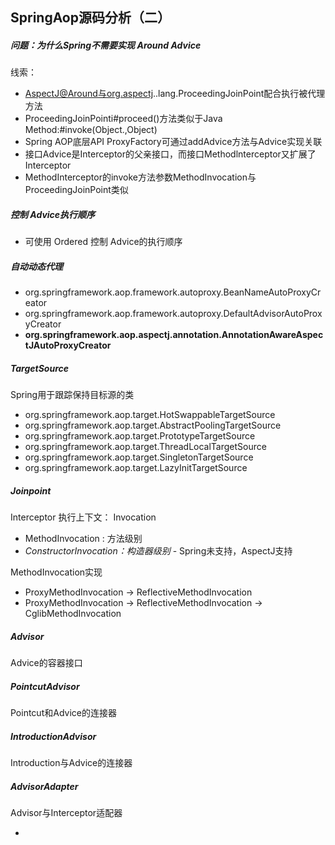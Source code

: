 ## SpringAop源码分析（二）

##### 问题：为什么Spring不需要实现 Around Advice

线索：

- AspectJ@Around与org.aspectj..lang.ProceedingJoinPoint配合执行被代理方法
- ProceedingJoinPointi#proceed()方法类似于Java Method:#invoke(Object.,Object)
- Spring AOP底层API ProxyFactory可通过addAdvice方法与Advice实现关联
- 接口Advice是Interceptor的父亲接口，而接口Methodlnterceptor又扩展了Interceptor
- MethodInterceptor的invoke方法参数MethodInvocation与ProceedingJoinPoint类似



##### 控制 Advice执行顺序

- 可使用 Ordered 控制 Advice的执行顺序



##### 自动动态代理

- org.springframework.aop.framework.autoproxy.BeanNameAutoProxyCreator
- org.springframework.aop.framework.autoproxy.DefaultAdvisorAutoProxyCreator
- **org.springframework.aop.aspectj.annotation.AnnotationAwareAspectJAutoProxyCreator**



##### TargetSource

Spring用于跟踪保持目标源的类

- org.springframework.aop.target.HotSwappableTargetSource
- org.springframework.aop.target.AbstractPoolingTargetSource
- org.springframework.aop.target.PrototypeTargetSource
- org.springframework.aop.target.ThreadLocalTargetSource
- org.springframework.aop.target.SingletonTargetSource
- org.springframework.aop.target.LazyInitTargetSource



##### Joinpoint

Interceptor 执行上下文： Invocation

- MethodInvocation : 方法级别
- *ConstructorInvocation：构造器级别* - Spring未支持，AspectJ支持

MethodInvocation实现

- ProxyMethodInvocation -> ReflectiveMethodInvocation
- ProxyMethodInvocation -> ReflectiveMethodInvocation -> CglibMethodInvocation



##### Advisor

Advice的容器接口



##### PointcutAdvisor

Pointcut和Advice的连接器



##### IntroductionAdvisor

Introduction与Advice的连接器



##### AdvisorAdapter

Advisor与Interceptor适配器

- 

